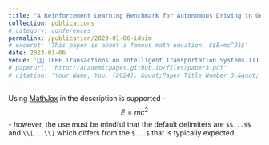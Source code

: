 ```yaml
---
title: "A Reinforcement Learning Benchmark for Autonomous Driving in General Urban Scenarios"
collection: publications
# category: conferences
permalink: /publication/2023-01-06-idsim
# excerpt: 'This paper is about a famous math equation, $$E=mc^2$$'
date: 2023-01-06
venue: '🚗🧠 IEEE Transactions on Intelligent Transportation Systems (TITS)'
# paperurl: 'http://academicpages.github.io/files/paper3.pdf'
# citation: 'Your Name, You. (2024). &quot;Paper Title Number 3.&quot; <i>GitHub Journal of Bugs</i>. 1(3).'
---
```


Using [MathJax](https://www.mathjax.org/) in the description is supported - $$E=mc^2$$ - however, the use must be mindful that the default delimiters are `$$...$$` and `\\[...\\]` which differs from the `$...$` that is typically expected.
